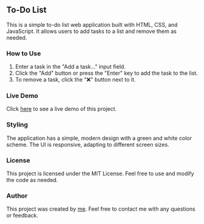 ## To-Do List

This is a simple to-do list web application built with HTML, CSS, and JavaScript. It allows users to add tasks to a list and remove them as needed.

### How to Use
1. Enter a task in the "Add a task..." input field.
2. Click the "Add" button or press the "Enter" key to add the task to the list.
3. To remove a task, click the "❌" button next to it.

### Live Demo
Click [here](https://asaggse.github.io/to-do-list/) to see a live demo of this project.

### Styling
The application has a simple, modern design with a green and white color scheme.
The UI is responsive, adapting to different screen sizes.

### License
This project is licensed under the MIT License. Feel free to use and modify the code as needed.

### Author
This project was created by [me](https://github.com/asaggse). Feel free to contact me with any questions or feedback.

